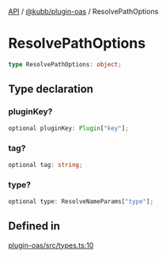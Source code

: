 [API](../../../packages.md) / [@kubb/plugin-oas](../index.md) / ResolvePathOptions

# ResolvePathOptions

```ts
type ResolvePathOptions: object;
```

## Type declaration

### pluginKey?

```ts
optional pluginKey: Plugin["key"];
```

### tag?

```ts
optional tag: string;
```

### type?

```ts
optional type: ResolveNameParams["type"];
```

## Defined in

[plugin-oas/src/types.ts:10](https://github.com/kubb-project/kubb/blob/dcebbafbee668a7722775212bce85eec29e39573/packages/plugin-oas/src/types.ts#L10)
